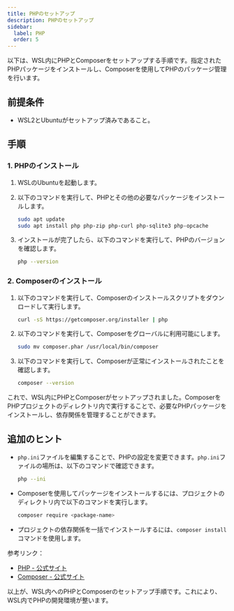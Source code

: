 ```yaml
---
title: PHPのセットアップ
description: PHPのセットアップ
sidebar:
  label: PHP
  order: 5
---
```


以下は、WSL内にPHPとComposerをセットアップする手順です。指定されたPHPパッケージをインストールし、Composerを使用してPHPのパッケージ管理を行います。

## 前提条件

- WSL2とUbuntuがセットアップ済みであること。

## 手順

### 1. PHPのインストール

1. WSLのUbuntuを起動します。
2. 以下のコマンドを実行して、PHPとその他の必要なパッケージをインストールします。

     ```bash
     sudo apt update
     sudo apt install php php-zip php-curl php-sqlite3 php-opcache
     ```

3. インストールが完了したら、以下のコマンドを実行して、PHPのバージョンを確認します。

     ```bash
     php --version
     ```

### 2. Composerのインストール

1. 以下のコマンドを実行して、Composerのインストールスクリプトをダウンロードして実行します。

     ```bash
     curl -sS https://getcomposer.org/installer | php
     ```

2. 以下のコマンドを実行して、Composerをグローバルに利用可能にします。

     ```bash
     sudo mv composer.phar /usr/local/bin/composer
     ```

3. 以下のコマンドを実行して、Composerが正常にインストールされたことを確認します。

     ```bash
     composer --version
     ```

これで、WSL内にPHPとComposerがセットアップされました。ComposerをPHPプロジェクトのディレクトリ内で実行することで、必要なPHPパッケージをインストールし、依存関係を管理することができます。

## 追加のヒント

- `php.ini`ファイルを編集することで、PHPの設定を変更できます。`php.ini`ファイルの場所は、以下のコマンドで確認できます。

  ```bash
  php --ini
  ```

- Composerを使用してパッケージをインストールするには、プロジェクトのディレクトリ内で以下のコマンドを実行します。

  ```bash
  composer require <package-name>
  ```

- プロジェクトの依存関係を一括でインストールするには、`composer install`コマンドを使用します。

参考リンク：

- [PHP - 公式サイト](https://www.php.net/)
- [Composer - 公式サイト](https://getcomposer.org/)

以上が、WSL内へのPHPとComposerのセットアップ手順です。これにより、WSL内でPHPの開発環境が整います。
